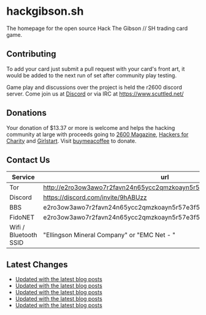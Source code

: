 # hackgibson.sh
The homepage for the open source Hack The Gibson // SH trading card game.


## Contributing

To add your card just submit a pull request with your card's front art, it would be added to the next run of set after community play testing.

Game play and discussions over the project is held the r2600 discord server. Come join us at [Discord](https://discord.com/invite/9hABUzz) or via IRC at https://www.scuttled.net/


## Donations

Your donation of $13.37 or more is welcome and helps the hacking community at large with proceeds going to [2600 Magazine](https://2600.com/), [Hackers for Charity](https://hackersforcharity.org) and [Girlstart](https://girlstart.org).  Visit [buymeacoffee](https://www.buymeacoffee.com/hackgibson.sh) to donate.


## Contact Us

Service | url
-|-
Tor | http://e2ro3ow3awo7r2favn24n65ycc2qmzkoayn5r57e3f56nvjwdcgg32ad.onion
Discord | https://discord.com/invite/9hABUzz
BBS | e2ro3ow3awo7r2favn24n65ycc2qmzkoayn5r57e3f56nvjwdcgg32ad.onion:23
FidoNET | e2ro3ow3awo7r2favn24n65ycc2qmzkoayn5r57e3f56nvjwdcgg32ad.onion:24554
Wifi / Bluetooth SSID | "Ellingson Mineral Company" or "EMC Net - <fidonet address>"

## Latest Changes
<!-- BLOG-POST-LIST:START -->
- [Updated with the latest blog posts](https://github.com/DFW2600/hackgibson.sh/commit/533d223bd83f8aa31366d8832999c8df3806129f)
- [Updated with the latest blog posts](https://github.com/DFW2600/hackgibson.sh/commit/14a10dce47a188dcb450018f1378a6bd08bcf0d3)
- [Updated with the latest blog posts](https://github.com/DFW2600/hackgibson.sh/commit/b746a5f6eae93c118854c345b5c48c8c88282a41)
- [Updated with the latest blog posts](https://github.com/DFW2600/hackgibson.sh/commit/1d0ec6c27f329aa7795bce47ec4b9b63b83687c8)
- [Updated with the latest blog posts](https://github.com/DFW2600/hackgibson.sh/commit/c67feeef6b51c4acdbb2cc40ad713f75a6fd1179)
<!-- BLOG-POST-LIST:END -->
